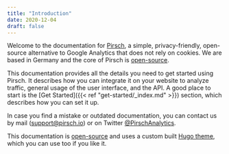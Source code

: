 ```yaml
---
title: "Introduction"
date: 2020-12-04
draft: false
---
```


Welcome to the documentation for [Pirsch](https://pirsch.io/), a simple, privacy-friendly, open-source alternative to Google Analytics that does not rely on cookies. We are based in Germany and the core of Pirsch is [open-source](https://github.com/pirsch-analytics/pirsch).

This documentation provides all the details you need to get started using Pirsch. It describes how you can integrate it on your website to analyze traffic, general usage of the user interface, and the API. A good place to start is the [Get Started]({{<  ref "get-started/_index.md"  >}}) section, which describes how you can set it up.

In case you find a mistake or outdated documentation, you can contact us by mail ([support@pirsch.io](mailto:support@pirsch.io)) or on Twitter [@PirschAnalytics](https://twitter.com/PirschAnalytics).

This documentation is [open-source](https://github.com/pirsch-analytics/docs) and uses a custom built [Hugo theme](https://github.com/pirsch-analytics/seeker), which you can use too if you like it.

